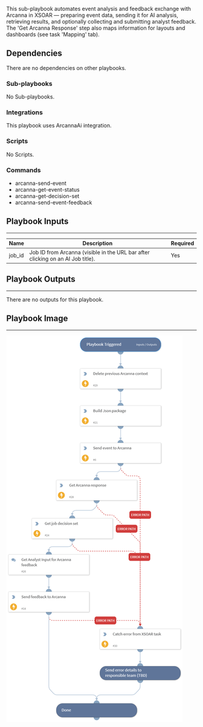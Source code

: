 This sub-playbook automates event analysis and feedback exchange with Arcanna in XSOAR — preparing event data, sending it for AI analysis, retrieving results, and optionally collecting and submitting analyst feedback. The 'Get Arcanna Response' step also maps information for layouts and dashboards (see task 'Mapping' tab).

## Dependencies
There are no dependencies on other playbooks.

### Sub-playbooks
No Sub-playbooks.

### Integrations
This playbook uses ArcannaAi integration.

### Scripts
No Scripts.

### Commands
* arcanna-send-event
* arcanna-get-event-status
* arcanna-get-decision-set
* arcanna-send-event-feedback

## Playbook Inputs
---

| **Name** | **Description** | **Required** |
| --- | --- | --- |
| job_id | Job ID from Arcanna (visible in the URL bar after clicking on an AI Job title). | Yes |

## Playbook Outputs
---
There are no outputs for this playbook.

## Playbook Image
---
![Arcanna-Playbook](../doc_files/Arcanna-Playbook_image.png)
